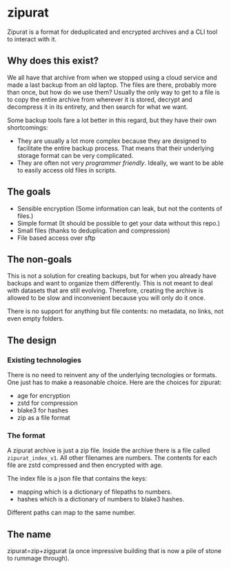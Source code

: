 # zipurat

Zipurat is a format for deduplicated and encrypted archives and a CLI tool to
interact with it.

## Why does this exist?

We all have that archive from when we stopped using a cloud service and made a
last backup from an old laptop. The files are there, probably more than once,
but how do we use them? Usually the only way to get to a file is to copy the
entire archive from wherever it is stored, decrypt and decompress it in its
entirety, and then search for what we want.

Some backup tools fare a lot better in this regard, but they have their own
shortcomings:

- They are usually a lot more complex because they are designed to facilitate
  the entire backup process. That means that their underlying storage format can
  be very complicated.
- They are often not very _programmer friendly_. Ideally, we want to be able to
  easily access old files in scripts.

## The goals

- Sensible encryption (Some information can leak, but not the contents of
  files.)
- Simple format (It should be possible to get your data without this repo.)
- Small files (thanks to deduplication and compression)
- File based access over sftp

## The non-goals

This is not a solution for creating backups, but for when you already have
backups and want to organize them differently. This is not meant to deal with
datasets that are still evolving. Therefore, creating the archive is allowed to
be slow and inconvenient because you will only do it once.

There is no support for anything but file contents: no metadata, no links, not
even empty folders.

## The design

### Existing technologies

There is no need to reinvent any of the underlying tecnologies or formats. One
just has to make a reasonable choice. Here are the choices for zipurat:

- age for encryption
- zstd for compression
- blake3 for hashes
- zip as a file format

### The format

A zipurat archive is just a zip file. Inside the archive there is a file called
`zipurat_index_v1`. All other filenames are numbers. The contents for each file
are zstd compressed and then encrypted with age.

The index file is a json file that contains the keys:

- mapping which is a dictionary of filepaths to numbers.
- hashes which is a dictionary of numbers to blake3 hashes.

Different paths can map to the same number.

## The name

zipurat=zip+ziggurat (a once impressive building that is now a pile of stone to
rummage through).
